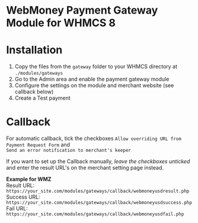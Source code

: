 # WebMoney Payment Gateway Module for WHMCS 8

# Installation
1) Copy the files from the `gateway` folder to your WHMCS directory at `./modules/gateways`
2) Go to the Admin area and enable the payment gateway module
3) Configure the settings on the module and merchant website (see callback below)
4) Create a Test payment

# Callback
For automatic callback, tick the checkboxes `Allow overriding URL from Payment Request Form`  and   
`Send an error notification to merchant's keeper`

If you want to set up the Callback manually, *leave the checkboxes unticked* and enter the result URL's on the merchant setting page instead.

**Example for WMZ**   
Result URL: `https://your_site.com/modules/gateways/callback/webmoneyusdresult.php`   
Success URL: `https://your_site.com/modules/gateways/callback/webmoneyusdsuccess.php`   
Fail URL: `https://your_site.com/modules/gateways/callback/webmoneyusdfail.php`
